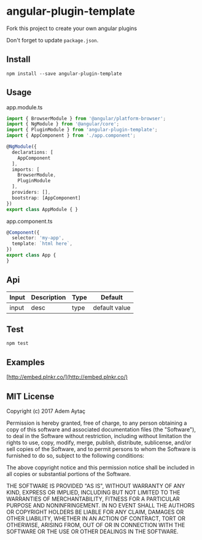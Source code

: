 # angular-plugin-template

Fork this project to create your own angular plugins

Don't forget to update `package.json`.

## Install

`npm install --save angular-plugin-template`

## Usage

app.module.ts

```typescript
import { BrowserModule } from '@angular/platform-browser';
import { NgModule } from '@angular/core';
import { PluginModule } from 'angular-plugin-template';
import { AppComponent } from './app.component';

@NgModule({
  declarations: [
    AppComponent
  ],
  imports: [
    BrowserModule,
    PluginModule
  ],
  providers: [],
  bootstrap: [AppComponent]
})
export class AppModule { }
```

app.component.ts
```typescript
@Component({
  selector: 'my-app',
  template: `html here`,
})
export class App {
}
```

## Api

|Input       |  Description   |  Type  |  Default  |
|------------|----------------|--------|-----------|
|input    |  desc | type | default value |

## Test

`npm test`

## Examples

[http://embed.plnkr.co/](http://embed.plnkr.co/)

## MIT License

Copyright (c) 2017 Adem Aytaç

Permission is hereby granted, free of charge, to any person obtaining a copy
of this software and associated documentation files (the "Software"), to deal
in the Software without restriction, including without limitation the rights
to use, copy, modify, merge, publish, distribute, sublicense, and/or sell
copies of the Software, and to permit persons to whom the Software is
furnished to do so, subject to the following conditions:

The above copyright notice and this permission notice shall be included in all
copies or substantial portions of the Software.

THE SOFTWARE IS PROVIDED "AS IS", WITHOUT WARRANTY OF ANY KIND, EXPRESS OR
IMPLIED, INCLUDING BUT NOT LIMITED TO THE WARRANTIES OF MERCHANTABILITY,
FITNESS FOR A PARTICULAR PURPOSE AND NONINFRINGEMENT. IN NO EVENT SHALL THE
AUTHORS OR COPYRIGHT HOLDERS BE LIABLE FOR ANY CLAIM, DAMAGES OR OTHER
LIABILITY, WHETHER IN AN ACTION OF CONTRACT, TORT OR OTHERWISE, ARISING FROM,
OUT OF OR IN CONNECTION WITH THE SOFTWARE OR THE USE OR OTHER DEALINGS IN THE
SOFTWARE.
